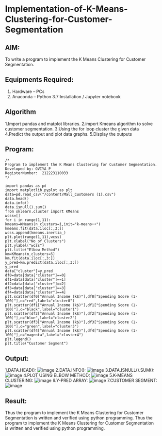 # Implementation-of-K-Means-Clustering-for-Customer-Segmentation

## AIM:
To write a program to implement the K Means Clustering for Customer Segmentation.

## Equipments Required:
1. Hardware – PCs
2. Anaconda – Python 3.7 Installation / Jupyter notebook

## Algorithm
1.Import pandas and matplot libraries.
2.import Kmeans algorithm to solve customer segmentation.
3.Using the for loop cluster the given data
4.Predict the output and plot data graphs.
5.Display the outputs

## Program:
```
/*
Program to implement the K Means Clustering for Customer Segmentation.
Developed by: OVIYA P 
RegisterNumber:  212223110033
*/
```
```
import pandas as pd
import matplotlib.pyplot as plt
data=pd.read_csv("/content/Mall_Customers (1).csv")
data.head()
data.info()
data.isnull().sum()
from sklearn.cluster import KMeans
wcss=[]
for i in range(1,11):
kmeans=KMeans(n_clusters=i,init="k-means++")
kmeans.fit(data.iloc[:,3:])
wcss.append(kmeans.inertia_)
plt.plot(range(1,11),wcss)
plt.xlabel("No_of_Clusters")
plt.ylabel("wcss")
plt.title("Elbow Method")
km=KMeans(n_clusters=5)
km.fit(data.iloc[:,3:])
y_pred=km.predict(data.iloc[:,3:])
y_pred
data["cluster"]=y_pred
df0=data[data["cluster"]==0]
df1=data[data["cluster"]==1]
df2=data[data["cluster"]==2]
df3=data[data["cluster"]==3]
df4=data[data["cluster"]==4]
plt.scatter(df0["Annual Income (k$)"],df0["Spending Score (1-100)"],c="red",label="cluster0")
plt.scatter(df1["Annual Income (k$)"],df1["Spending Score (1-100)"],c="black",label="cluster1")
plt.scatter(df2["Annual Income (k$)"],df2["Spending Score (1-100)"],c="blue",label="cluster2")
plt.scatter(df3["Annual Income (k$)"],df3["Spending Score (1-100)"],c="green",label="cluster3")
plt.scatter(df4["Annual Income (k$)"],df4["Spending Score (1-100)"],c="magenta",label="cluster4")
plt.legend()
plt.title("Customer Segment")
```

## Output:
1.DATA.HEAD():
![image](https://github.com/user-attachments/assets/3433a877-d83d-476b-96bf-8aa5677aeeee)
2.DATA.INFO():
![image](https://github.com/user-attachments/assets/c0ba6e3d-a6d6-4617-888a-6023e5823f94)
3.DATA.ISNULL().SUM():
![image](https://github.com/user-attachments/assets/de451ad9-546b-42e6-aea5-a38803dec047)
4.PLOT USING ELBOW METHOD:
![image](https://github.com/user-attachments/assets/d9425ed9-6531-4288-9a28-b9207c366520)
5.K-MEANS CLUSTERING:
![image](https://github.com/user-attachments/assets/5faa1bff-e06f-4de4-a218-94834b5e266b)
6.Y-PRED ARRAY:
![image](https://github.com/user-attachments/assets/294ee8c5-b824-4387-80d6-bcf249a77e1a)
7.CUSTOMER SEGMENT:
![image](https://github.com/user-attachments/assets/73d86761-8251-40da-b261-b2c34ce93d85)


## Result:

Thus the program to implement the K Means Clustering for Customer Segmentation is written and verified using python programming.
Thus the program to implement the K Means Clustering for Customer Segmentation is written and verified using python programming.

